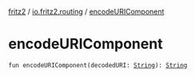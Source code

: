 [fritz2](../index.md) / [io.fritz2.routing](index.md) / [encodeURIComponent](./encode-u-r-i-component.md)

# encodeURIComponent

`fun encodeURIComponent(decodedURI: `[`String`](https://kotlinlang.org/api/latest/jvm/stdlib/kotlin/-string/index.html)`): `[`String`](https://kotlinlang.org/api/latest/jvm/stdlib/kotlin/-string/index.html)